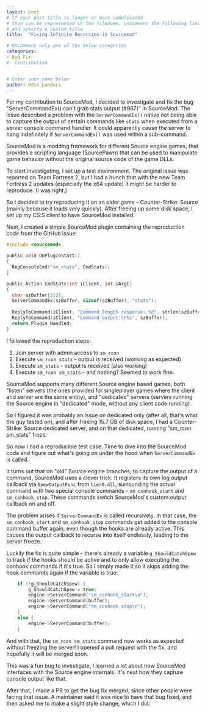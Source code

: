 ```yaml
---
layout: post
# If your post title is longer or more complicated
# than can be represented in the filename, uncomment the following line
# and specify a custom title
title:  "Fixing Infinite Recursion in Sourcemod"

# Uncomment only one of the below categories
categories: 
- Bug Fix
#- Contribution


# Enter your name below
author: Odin Landers
---
```



For my contribution to SourceMod, I decided to investigate and fix the bug "ServerCommandEx() can't grab stats output (#967)" in SourceMod. The issue described a problem with the `ServerCommandEx()` native not being able to capture the output of certain commands like `stats` when executed from a server console command handler. It could apparently cause the server to hang indefinitely if `ServerCommandEx()` was used within a sub-command.

SourceMod is a modding framework for different Source engine games, that provides a scripting language (SourcePawn) that can be used to manipulate game behavior without the original source code of the game DLLs.

To start investigating, I set up a test environment.  The original issue was reported on Team Fortress 2, but I had a hunch that with the new Team Fortress 2 updates (especially the x64 update) it might be harder to reproduce. (I was right.) 

So I decided to try reproducing it on an older game - Counter-Strike: Source (mainly because it loads very quickly). After freeing up some disk space, I set up my CS:S client to have SourceMod installed. 

Next, I created a simple SourceMod plugin containing the reproduction code from the GitHub issue:

```c
#include <sourcemod>

public void OnPluginStart()
{
  RegConsoleCmd("sm_stats", CmdStats);
}

public Action CmdStats(int iClient, int iArgC) 
{
  char szBuffer[512];
  ServerCommandEx(szBuffer, sizeof(szBuffer), "stats");
  
  ReplyToCommand(iClient, "Command length response: %d", strlen(szBuffer));
  ReplyToCommand(iClient, "Command output:\n%s", szBuffer);
  return Plugin_Handled;
}
```

I followed the reproduction steps:

1. Join server with admin access to `sm_rcon`  
2. Execute `sm_rcon stats` - output is received (working as expected)
3. Execute `sm_stats` - output is received (also working)
4. Execute `sm_rcon sm_stats` - and nothing? Seemed to work fine.

SourceMod supports many different Source engine based games, both "listen" servers (the ones provided for singleplayer games where the client and server are the same entity), and "dedicated" servers (servers running the Source engine in "dedicated" mode, without any client code running). 

So I figured it was probably an issue on dedicated only (after all, that's what the guy tested on), and after freeing 15.7 GB of disk space, I had a Counter-Strike: Source dedicated server, and on that dedicated, running "sm_rcon sm_stats" froze.

So now I had a reproducible test case. Time to dive into the SourceMod code and figure out what's going on under the hood when `ServerCommandEx` is called.

It turns out that on "old" Source engine branches, to capture the output of a command, SourceMod uses a clever trick. It registers its own log output callback via `SpewOutputFunc` from `tier0.dll`, surrounding the actual command with two special console commands - `sm_conhook_start` and `sm_conhook_stop`. These commands switch SourceMod's custom output callback on and off. 

The problem arises if `ServerCommandEx` is called recursively. In that case, the `sm_conhook_start` and `sm_conhook_stop` commands get added to the console command buffer again, even though the hooks are already active. This causes the output callback to recurse into itself endlessly, leading to the server freeze.

Luckily the fix is quite simple - there's already a variable `g_ShouldCatchSpew` to track if the hooks should be active and to only allow executing the conhook commands if it's true. So I simply made it so it skips adding the hook commands again if the variable is true:

```c
	if (!g_ShouldCatchSpew) {
		g_ShouldCatchSpew = true;
		engine->ServerCommand("sm_conhook_start\n");
		engine->ServerCommand(buffer);  
		engine->ServerCommand("sm_conhook_stop\n");
	}
	else {
		engine->ServerCommand(buffer);
	}
```

And with that, the `sm_rcon sm_stats` command now works as expected without freezing the server! I opened a pull request with the fix, and hopefully it will be merged soon.

This was a fun bug to investigate, I learned a lot about how SourceMod interfaces with the Source engine internals. It's neat how they capture console output like that.

After that, I made a PR to get the bug fix merged, since other people were facing that issue. A maintainer said it was nice to have that bug fixed, and then asked me to make a slight style change, which I did:

